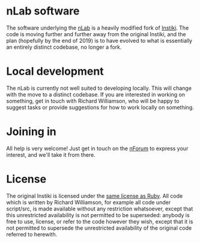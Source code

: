 nLab software
=============

The software underlying the [nLab](https://ncatlab.org/nlab/show/HomePage) is a heavily modified fork of [Instiki](https://github.com/parasew/instiki). The code is moving further and further away from the original Instiki, and the plan (hopefully by the end of 2019) is to have evolved to what is essentially an entirely distinct codebase, no longer a fork.

Local development
=================

The nLab is currently not well suited to developing locally. This will change with the move to a distinct codebase. If you are interested in working on something, get in touch with Richard Williamson, who will be happy to suggest tasks or provide suggestions for how to work locally on something.

Joining in
==========

All help is very welcome! Just get in touch on the [nForum](https://nforum.ncatlab.org/) to express your interest, and we'll take it from there.

License
=======

The original Instiki is licensed under the [same license as Ruby](https://www.ruby-lang.org/en/about/license.txt). All code which is written by Richard Williamson, for example all code under script/src, is made available without any restriction whatsoever, except that this unrestricted availability is not permitted to be superseded: anybody is free to use, license, or refer to the code however they wish, except that it is not permitted to supersede the unrestricted availability of the original code referred to herewith.


